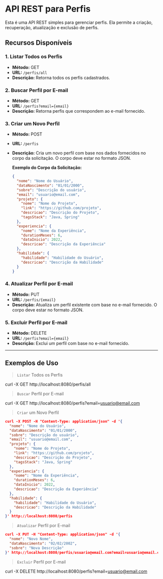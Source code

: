 # API REST para Perfis

Esta é uma API REST simples para gerenciar perfis. Ela permite a criação, recuperação, atualização e exclusão de perfis.

## Recursos Disponíveis

### 1. Listar Todos os Perfis

- **Método:** GET
- **URL:** `/perfis/all`
- **Descrição:** Retorna todos os perfis cadastrados.

### 2. Buscar Perfil por E-mail

- **Método:** GET
- **URL:** `/perfis?email={email}`
- **Descrição:** Retorna perfis que correspondem ao e-mail fornecido.

### 3. Criar um Novo Perfil

- **Método:** POST
- **URL:** `/perfis`
- **Descrição:** Cria um novo perfil com base nos dados fornecidos no corpo da solicitação. O corpo deve estar no formato JSON.

  **Exemplo do Corpo da Solicitação:**
  ```json
  {
    "nome": "Nome do Usuário",
    "dataNascimento": "01/01/2000",
    "sobre": "Descrição do usuário",
    "email": "usuario@email.com",
    "projeto": {
      "nome": "Nome do Projeto",
      "link": "https://github.com/projeto",
      "descricao": "Descrição do Projeto",
      "tagsStack": "Java, Spring"
    },
    "experiencia": {
      "nome": "Nome da Experiência",
      "durationMeses": 6,
      "dataInicio": 2022,
      "descricao": "Descrição da Experiência"
    },
    "habilidade": {
      "habilidade": "Habilidade do Usuário",
      "descricao": "Descrição da Habilidade"
    }
  }


### 4. Atualizar Perfil por E-mail

- **Método:** PUT
- **URL:** `/perfis/{email}`
- **Descrição:** Atualiza um perfil existente com base no e-mail fornecido. O corpo deve estar no formato JSON.

### 5. Excluir Perfil por E-mail

- **Método:** DELETE
- **URL:** `/perfis?email={email}`
- **Descrição:** Exclui um perfil com base no e-mail fornecido.

---

## Exemplos de Uso

> `Listar` Todos os Perfis

curl -X GET http://localhost:8080/perfis/all


> `Buscar` Perfil por E-mail

curl -X GET http://localhost:8080/perfis?email=usuario@email.com

> `Criar` um Novo Perfil

```json
curl -X POST -H "Content-Type: application/json" -d '{
  "nome": "Nome do Usuário",
  "dataNascimento": "01/01/2000",
  "sobre": "Descrição do usuário",
  "email": "usuario@email.com",
  "projeto": {
    "nome": "Nome do Projeto",
    "link": "https://github.com/projeto",
    "descricao": "Descrição do Projeto",
    "tagsStack": "Java, Spring"
  },
  "experiencia": {
    "nome": "Nome da Experiência",
    "durationMeses": 6,
    "dataInicio": 2022,
    "descricao": "Descrição da Experiência"
  },
  "habilidade": {
    "habilidade": "Habilidade do Usuário",
    "descricao": "Descrição da Habilidade"
  }
}' http://localhost:8080/perfis


```

> `Atualizar` Perfil por E-mail

```json
curl -X PUT -H "Content-Type: application/json" -d '{
  "nome": "Novo Nome",
  "dataNascimento": "02/02/2002",
  "sobre": "Nova Descrição"
}' http://localhost:8080/perfis/usuario@email.com?email=usuario@email.co
```

> `Excluir` Perfil por E-mail

curl -X DELETE http://localhost:8080/perfis?email=usuario@email.com
